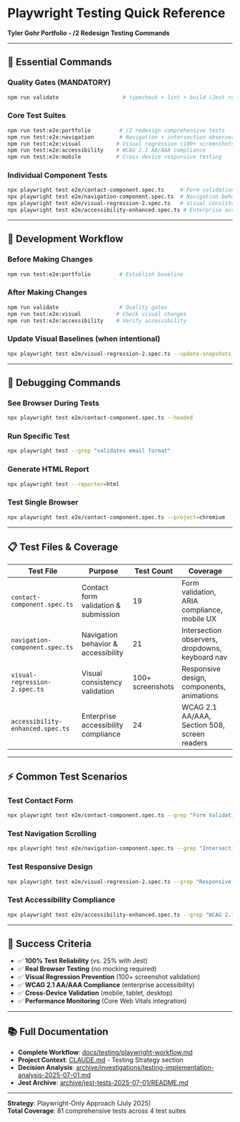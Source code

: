 # Playwright Testing Quick Reference

**Tyler Gohr Portfolio - /2 Redesign Testing Commands**

---

## 🚀 **Essential Commands**

### **Quality Gates (MANDATORY)**
```bash
npm run validate                    # typecheck + lint + build (Jest removed)
```

### **Core Test Suites**
```bash
npm run test:e2e:portfolio         # /2 redesign comprehensive tests
npm run test:e2e:navigation        # Navigation + intersection observers
npm run test:e2e:visual           # Visual regression (100+ screenshots)
npm run test:e2e:accessibility    # WCAG 2.1 AA/AAA compliance
npm run test:e2e:mobile           # Cross-device responsive testing
```

### **Individual Component Tests**
```bash
npx playwright test e2e/contact-component.spec.ts     # Form validation (19 tests)
npx playwright test e2e/navigation-component.spec.ts  # Navigation behavior (21 tests)
npx playwright test e2e/visual-regression-2.spec.ts   # Visual consistency (100+ screenshots)
npx playwright test e2e/accessibility-enhanced.spec.ts # Enterprise accessibility (24 tests)
```

---

## 🔧 **Development Workflow**

### **Before Making Changes**
```bash
npm run test:e2e:portfolio         # Establish baseline
```

### **After Making Changes**
```bash
npm run validate                   # Quality gates
npm run test:e2e:visual           # Check visual changes
npm run test:e2e:accessibility    # Verify accessibility
```

### **Update Visual Baselines (when intentional)**
```bash
npx playwright test e2e/visual-regression-2.spec.ts --update-snapshots
```

---

## 🐛 **Debugging Commands**

### **See Browser During Tests**
```bash
npx playwright test e2e/contact-component.spec.ts --headed
```

### **Run Specific Test**
```bash
npx playwright test --grep "validates email format"
```

### **Generate HTML Report**
```bash
npx playwright test --reporter=html
```

### **Test Single Browser**
```bash
npx playwright test e2e/contact-component.spec.ts --project=chromium
```

---

## 📋 **Test Files & Coverage**

| Test File | Purpose | Test Count | Coverage |
|-----------|---------|------------|----------|
| `contact-component.spec.ts` | Contact form validation & submission | 19 | Form validation, ARIA compliance, mobile UX |
| `navigation-component.spec.ts` | Navigation behavior & accessibility | 21 | Intersection observers, dropdowns, keyboard nav |
| `visual-regression-2.spec.ts` | Visual consistency validation | 100+ screenshots | Responsive design, components, animations |
| `accessibility-enhanced.spec.ts` | Enterprise accessibility compliance | 24 | WCAG 2.1 AA/AAA, Section 508, screen readers |

---

## ⚡ **Common Test Scenarios**

### **Test Contact Form**
```bash
npx playwright test e2e/contact-component.spec.ts --grep "Form Validation Logic"
```

### **Test Navigation Scrolling**
```bash
npx playwright test e2e/navigation-component.spec.ts --grep "Intersection Observer"
```

### **Test Responsive Design**
```bash
npx playwright test e2e/visual-regression-2.spec.ts --grep "Responsive Design"
```

### **Test Accessibility Compliance**
```bash
npx playwright test e2e/accessibility-enhanced.spec.ts --grep "WCAG 2.1 AA"
```

---

## 🎯 **Success Criteria**

- ✅ **100% Test Reliability** (vs. 25% with Jest)
- ✅ **Real Browser Testing** (no mocking required)
- ✅ **Visual Regression Prevention** (100+ screenshot validation)
- ✅ **WCAG 2.1 AA/AAA Compliance** (enterprise accessibility)
- ✅ **Cross-Device Validation** (mobile, tablet, desktop)
- ✅ **Performance Monitoring** (Core Web Vitals integration)

---

## 📚 **Full Documentation**

- **Complete Workflow**: [docs/testing/playwright-workflow.md](playwright-workflow.md)
- **Project Context**: [CLAUDE.md](../../CLAUDE.md) - Testing Strategy section
- **Decision Analysis**: [archive/investigations/testing-implementation-analysis-2025-07-01.md](../../archive/investigations/testing-implementation-analysis-2025-07-01.md)
- **Jest Archive**: [archive/jest-tests-2025-07-01/README.md](../../archive/jest-tests-2025-07-01/README.md)

---

**Strategy**: Playwright-Only Approach (July 2025)  
**Total Coverage**: 81 comprehensive tests across 4 test suites